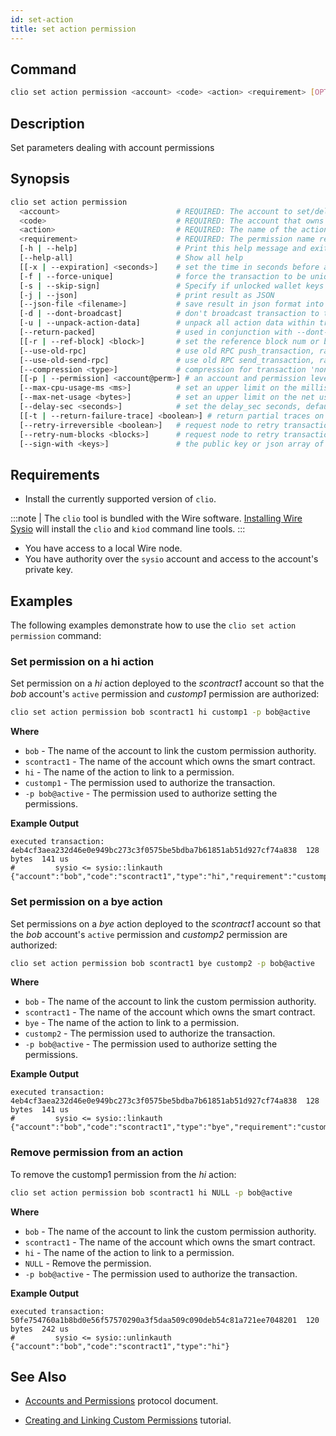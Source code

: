 ```yaml
---
id: set-action
title: set action permission
---
```


## Command

```sh
clio set action permission <account> <code> <action> <requirement> [OPTIONS]
```

## Description

Set parameters dealing with account permissions

## Synopsis

```sh
clio set action permission
  <account>                          # REQUIRED: The account to set/delete a permission authority for
  <code>                             # REQUIRED: The account that owns the code for the action
  <action>                           # REQUIRED: The name of the action [use ALL for all actions]
  <requirement>                      # REQUIRED: The permission name required for executing the given action [use NULL to delete]
  [-h | --help]                      # Print this help message and exit
  [--help-all]                       # Show all help
  [[-x | --expiration] <seconds>]    # set the time in seconds before a transaction expires, defaults to 30s
  [-f | --force-unique]              # force the transaction to be unique. this will consume extra bandwidth and remove any protections against accidently issuing the same transaction multiple times
  [-s | --skip-sign]                 # Specify if unlocked wallet keys should be used to sign transaction
  [-j | --json]                      # print result as JSON
  [--json-file <filename>]           # save result in json format into a file
  [-d | --dont-broadcast]            # don't broadcast transaction to the network (just print to stdout)
  [-u | --unpack-action-data]        # unpack all action data within transaction, needs interaction with nodeop unless --abi-file. used in conjunction with --dont-broadcast
  [--return-packed]                  # used in conjunction with --dont-broadcast to get the packed transaction
  [[-r | --ref-block] <block>]       # set the reference block num or block id used for TAPOS (Transaction as Proof-of-Stake)
  [--use-old-rpc]                    # use old RPC push_transaction, rather than new RPC send_transaction
  [--use-old-send-rpc]               # use old RPC send_transaction, rather than new RPC /v1/chain/send_transaction2
  [--compression <type>]             # compression for transaction 'none' or 'zlib'
  [[-p | --permission] <account@perm>] # an account and permission level to authorize, as in 'account@permission' (defaults to 'account@active')
  [--max-cpu-usage-ms <ms>]          # set an upper limit on the milliseconds of cpu usage budget, for the execution of the transaction (defaults to 0 which means no limit)
  [--max-net-usage <bytes>]          # set an upper limit on the net usage budget, in bytes, for the transaction (defaults to 0 which means no limit)
  [--delay-sec <seconds>]            # set the delay_sec seconds, defaults to 0s
  [[-t | --return-failure-trace] <boolean>] # return partial traces on failed transactions
  [--retry-irreversible <boolean>]   # request node to retry transaction until it is irreversible or expires, blocking call
  [--retry-num-blocks <blocks>]      # request node to retry transaction until in a block of given height, blocking call
  [--sign-with <keys>]               # the public key or json array of public keys to sign with
```

## Requirements

* Install the currently supported version of `clio`.

:::note
| The `clio` tool is bundled with the Wire software. [Installing Wire Sysio](/docs/getting-started/install-dependencies.md) will install the `clio` and `kiod` command line tools.
:::

* You have access to a local Wire node.
* You have authority over the `sysio` account and access to the account's private key.

## Examples

The following examples demonstrate how to use the `clio set action permission` command:

### Set permission on a hi action

Set permission on a _hi_ action deployed to the _scontract1_ account so that the _bob_ account's `active` permission and _customp1_ permission are authorized:

```sh
clio set action permission bob scontract1 hi customp1 -p bob@active
```

**Where**

* `bob` - The name of the account to link the custom permission authority.
* `scontract1` - The name of the account which owns the smart contract.
* `hi` - The name of the action to link to a permission.
* `customp1` - The permission used to authorize the transaction.
* `-p bob@active` - The permission used to authorize setting the permissions.

**Example Output**

```shell
executed transaction: 4eb4cf3aea232d46e0e949bc273c3f0575be5bdba7b61851ab51d927cf74a838  128 bytes  141 us
#         sysio <= sysio::linkauth              {"account":"bob","code":"scontract1","type":"hi","requirement":"customp1"}
```

### Set permission on a bye action

Set permissions on a _bye_ action deployed to the _scontract1_ account so that the _bob_ account's `active` permission and _customp2_ permission are authorized:

```sh
clio set action permission bob scontract1 bye customp2 -p bob@active
```

**Where**

* `bob` - The name of the account to link the custom permission authority.
* `scontract1` - The name of the account which owns the smart contract.
* `bye` - The name of the action to link to a permission.
* `customp2` - The permission used to authorize the transaction.
* `-p bob@active` - The permission used to authorize setting the permissions.

**Example Output**

```shell
executed transaction: 4eb4cf3aea232d46e0e949bc273c3f0575be5bdba7b61851ab51d927cf74a838  128 bytes  141 us
#         sysio <= sysio::linkauth              {"account":"bob","code":"scontract1","type":"bye","requirement":"customp2"}
```

### Remove permission from an action

To remove the customp1 permission from the _hi_ action:

```sh
clio set action permission bob scontract1 hi NULL -p bob@active
```

**Where**

* `bob` - The name of the account to link the custom permission authority.
* `scontract1` - The name of the account which owns the smart contract.
* `hi` - The name of the action to link to a permission.
* `NULL` - Remove the permission.
* `-p bob@active` - The permission used to authorize the transaction.

**Example Output**

```shell
executed transaction: 50fe754760a1b8bd0e56f57570290a3f5daa509c090deb54c81a721ee7048201  120 bytes  242 us
#         sysio <= sysio::unlinkauth            {"account":"bob","code":"scontract1","type":"hi"}
```

## See Also

* [Accounts and Permissions](/docs/smart-contract-development/accounts-permissions.md) protocol document.

* [Creating and Linking Custom Permissions](/docs/guides/how-to-set-custom-permission.md) tutorial.
